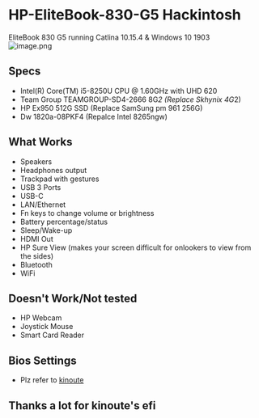# HP-EliteBook-830-G5 Hackintosh
EliteBook 830 G5 running Catlina 10.15.4 & Windows 10 1903 <br>
![image.png](attachment:image.png)

## Specs
* Intel(R) Core(TM) i5-8250U CPU @ 1.60GHz with UHD 620
* Team Group TEAMGROUP-SD4-2666 8G*2 (Replace Skhynix 4G*2)
* HP Ex950 512G SSD (Replace SamSung pm 961 256G)
* Dw 1820a-08PKF4 (Repalce Intel 8265ngw)


## What Works
* Speakers
* Headphones output
* Trackpad with gestures
* USB 3 Ports
* USB-C 
* LAN/Ethernet
* Fn keys to change volume or brightness
* Battery percentage/status
* Sleep/Wake-up
* HDMI Out
* HP Sure View (makes your screen difficult for onlookers to view from the sides)
* Bluetooth<br>
* WiFi
## Doesn't Work/Not tested
* HP Webcam
* Joystick Mouse
* Smart Card Reader
## Bios Settings
* Plz refer to [kinoute](https://github.com/kinoute/Hack-HP-EliteBook-850-G5)<br>

## Thanks a lot for kinoute's efi
